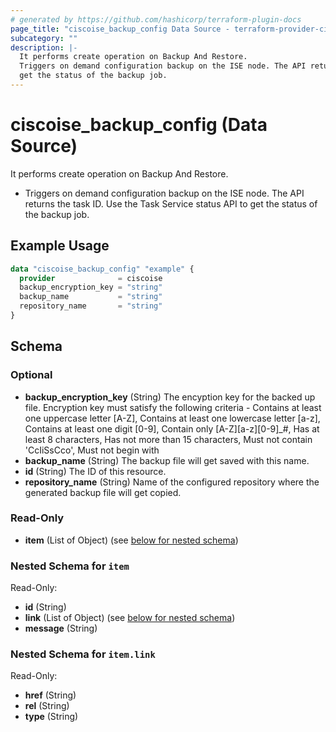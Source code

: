 ```yaml
---
# generated by https://github.com/hashicorp/terraform-plugin-docs
page_title: "ciscoise_backup_config Data Source - terraform-provider-ciscoise"
subcategory: ""
description: |-
  It performs create operation on Backup And Restore.
  Triggers on demand configuration backup on the ISE node. The API returns the task ID. Use the Task Service status API to
  get the status of the backup job.
---
```


# ciscoise_backup_config (Data Source)

It performs create operation on Backup And Restore.

- Triggers on demand configuration backup on the ISE node. The API returns the task ID. Use the Task Service status API to
get the status of the backup job.

## Example Usage

```terraform
data "ciscoise_backup_config" "example" {
  provider              = ciscoise
  backup_encryption_key = "string"
  backup_name           = "string"
  repository_name       = "string"
}
```

<!-- schema generated by tfplugindocs -->
## Schema

### Optional

- **backup_encryption_key** (String) The encyption key for the backed up file. Encryption key must satisfy the following criteria - Contains at least one uppercase letter [A-Z], Contains at least one lowercase letter [a-z], Contains at least one digit [0-9], Contain only [A-Z][a-z][0-9]_#, Has at least 8 characters, Has not more than 15 characters, Must not contain 'CcIiSsCco', Must not begin with
- **backup_name** (String) The backup file will get saved with this name.
- **id** (String) The ID of this resource.
- **repository_name** (String) Name of the configured repository where the generated backup file will get copied.

### Read-Only

- **item** (List of Object) (see [below for nested schema](#nestedatt--item))

<a id="nestedatt--item"></a>
### Nested Schema for `item`

Read-Only:

- **id** (String)
- **link** (List of Object) (see [below for nested schema](#nestedobjatt--item--link))
- **message** (String)

<a id="nestedobjatt--item--link"></a>
### Nested Schema for `item.link`

Read-Only:

- **href** (String)
- **rel** (String)
- **type** (String)


